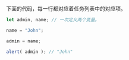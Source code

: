 下面的代码，每一行都对应着任务列表中的对应项。

```js run
let admin, name; // 一次定义两个变量。

name = "John";

admin = name;

alert( admin ); // "John"
```

